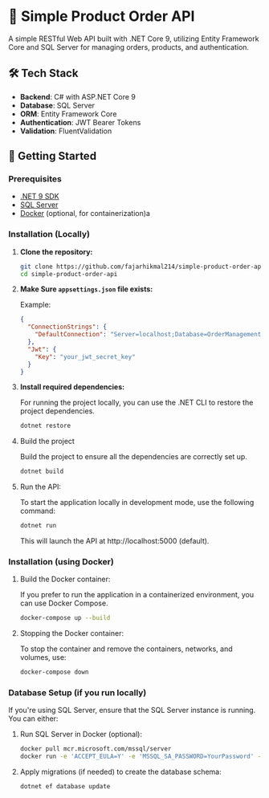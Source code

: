 # 🧾 Simple Product Order API

A simple RESTful Web API built with .NET Core 9, utilizing Entity Framework Core and SQL Server for managing orders, products, and authentication.

## 🛠️ Tech Stack

- **Backend**: C# with ASP.NET Core 9
- **Database**: SQL Server
- **ORM**: Entity Framework Core
- **Authentication**: JWT Bearer Tokens
- **Validation**: FluentValidation

## 🚀 Getting Started

### Prerequisites

- [.NET 9 SDK](https://dotnet.microsoft.com/en-us/download/dotnet/9.0)
- [SQL Server](https://www.microsoft.com/en-us/sql-server/sql-server-downloads)
- [Docker](https://www.docker.com/) (optional, for containerization)a

### Installation (Locally)

1. **Clone the repository:**

   ```bash
   git clone https://github.com/fajarhikmal214/simple-product-order-api.git
   cd simple-product-order-api
   ```

2. **Make Sure `appsettings.json` file exists:**

   Example:
   ```json
   {
     "ConnectionStrings": {
       "DefaultConnection": "Server=localhost;Database=OrderManagementDb;User Id=sa;Password=yourStrongPassword;"
     },
     "Jwt": {
       "Key": "your_jwt_secret_key"
     }
   }
   ```

3. **Install required dependencies:**

   For running the project locally, you can use the .NET CLI to restore the project dependencies.
    
   ```bash
   dotnet restore
   ```

4. Build the project

   Build the project to ensure all the dependencies are correctly set up.

   ```bash
   dotnet build
   ```

5. Run the API:

   To start the application locally in development mode, use the following command:

   ```bash
   dotnet run
   ```

   This will launch the API at http://localhost:5000 (default).

### Installation (using Docker)

1. Build the Docker container:

   If you prefer to run the application in a containerized environment, you can use Docker Compose.

   ```bash
   docker-compose up --build
   ```
   
2. Stopping the Docker container:

   To stop the container and remove the containers, networks, and volumes, use:

   ```bash
   docker-compose down
   ```

### Database Setup (if you run locally)

If you're using SQL Server, ensure that the SQL Server instance is running. You can either:

1. Run SQL Server in Docker (optional):

   ```bash
   docker pull mcr.microsoft.com/mssql/server
   docker run -e 'ACCEPT_EULA=Y' -e 'MSSQL_SA_PASSWORD=YourPassword' -p 1433:1433 -d mcr.microsoft.com/mssql/server
   ```
   
2. Apply migrations (if needed) to create the database schema:

   ```bash
   dotnet ef database update
   ```
